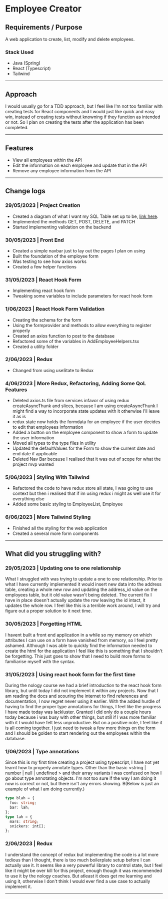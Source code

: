 # Employee Creator

<!-- ## Demo & Snippets

- Include hosted link
- Include images of app if CLI or Client App

--- -->

## Requirements / Purpose

A web application to create, list, modify and delete employees.

### Stack Used

- Java (Spring)
- React (Typescript)
- Tailwind

---

<!-- ## Build Steps

- how to build / run project
- use proper code snippets if there are any commands to run

--- -->

## Approach

I would usually go for a TDD approach, but I feel like I'm not too familiar with creating tests for React components and I would just like quick and easy win, instead of creating tests without knowning if they function as intended or not. So I plan on creating the tests after the application has been completed.

---

## Features

- View all employees within the API
- Edit the information on each employee and update that in the API
- Remove any employee information from the API

---

<!-- ## Known issues

- Remaining bugs, things that have been left unfixed
- Features that are buggy / flimsy

---

## Future Goals

- What are the immediate features you'd add given more time

--- -->

## Change logs

### 29/05/2023 | Project Creation

- Created a diagram of what I want my SQL Table set up to be, [link here](https://dbdiagram.io/d/647404f07764f72fcfff053f).
- Implemented the methods GET, POST, DELETE, and PATCH
- Started implementing validation on the backend

### 30/05/2023 | Front End

- Created a simple navbar just to lay out the pages I plan on using
- Built the foundation of the employee form
- Was testing to see how axios works
- Created a few helper functions

### 31/05/2023 | React Hook Form

- Implementing react hook form
- Tweaking some variables to include parameters for react hook form

### 1/06/2023 | React Hook Form Validation

- Creating the schema for the form
- Using the formprovider and methods to allow everything to register properly
- Created an axios function to post to the database
- Refactored some of the variables in AddEmployeeHelpers.tsx
- Created a utility folder

### 2/06/2023 | Redux

- Changed from using useState to Redux

### 4/06/2023 | More Redux, Refactoring, Adding Some QoL Features

- Deleted axios.ts file from services infavor of using redux createAsyncThunk and slices, because I am using createAsyncThunk I might find a way to incorporate state updates with it otherwise I'll leave it as is
- redux state now holds the formdata for an employee if the user decides to edit that employees information
- Added a button on the employee component to show a form to update the user information
- Moved all types to the type files in utility
- Updated the defaultValues for the Form to show the current date and end date if applicable
- Deleted Nav Bar because I realised that it was out of scope for what the project mvp wanted

### 5/06/2023 | Styling With Tailwind

- Refactored the code to have redux store all state, I was going to use context but then i realised that if im using redux i might as well use it for everything else
- Added some basic styling to EmployeeList, Employee

### 6/06/2023 | More Tailwind Styling

- Finished all the styling for the web application
- Created a several more form components

---

## What did you struggling with?

### 29/05/2023 | Updating one to one relationship

What I struggled with was trying to update a one to one relationship. Prior to what I have currently implemented it would insert new data into the address table, creating a whole new row and updating the address_id value on the employees table, but it old value wasn't being deleted. The current fix I have in place doesn't actually update the row leaving the id intact, it updates the whole row. I feel like this is a terrible work around, I will try and figure out a proper solution to it next time.

### 30/05/2023 | Forgetting HTML

I havent built a front end application in a while so my memory on which attributes I can use on a form have vanished from memory, so I feel pretty ashamed. Although I was able to quickly find the information needed to create the html for the application I feel like this is something that I shouldn't be forgetting. This just goes to show that I need to build more forms to familiarise myself with the syntax.

### 31/05/2023 | Using react hook form for the first time

During the nology course we had a brief introduction to the react hook form library, but until today I did not implement it within any projects. Now that I am reading the docs and scouring the internet to find references and documentation, I now regret never using it earlier. With the added hurdle of having to find the proper type annotations for things, I feel like the progress I have made today was lackluster. Granted i did only do a couple hours today because i was busy with other things, but still if I was more familiar with it I would have felt less unproductive. But on a positive note, I feel like it is all coming together. I just need to tweak a few more things on the form and I should be golden to start rendering out the employees within the database.

### 1/06/2023 | Type annotations

Since this is my first time creating a project using typescript, I have not yet learnt how to properly annotate types. Other than the basic <string | number | null | undefined > and their array variants i was confused on how I go about type annotating objects. I'm not too sure if the way I am doing it now is correct or not, but there isn't any errors showing. B(Below is just an example of what I am doing currently.)

```typescript
type blah = {
  foo: string;
  bar: lah;
};
type lah = {
  mars: string;
  snickers: int[];
};
```

### 2/06/2023 | Redux

I understand the concept of redux but implementing the code is a lot more tedious than I thought, there is too much boilerplate setup before I can actually use it. It seems like a very powerful library to control state, but I feel like it might be over kill for this project, enough though it was recommended to use it by the nology coaches. But atleast it does get me learning and using it, otherwise I don't think I would ever find a use case to actually implement it.

---
